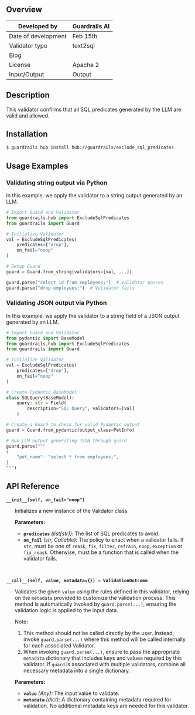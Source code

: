 ## Overview

| Developed by | Guardrails AI |
| --- | --- |
| Date of development | Feb 15th |
| Validator type | text2sql |
| Blog |  |
| License | Apache 2 |
| Input/Output | Output |

## Description

This validator confirms that all SQL predicates generated by the LLM are valid and allowed.

## Installation

```bash
$ guardrails hub install hub://guardrails/exclude_sql_predicates
```

## Usage Examples

### Validating string output via Python

In this example, we apply the validator to a string output generated by an LLM.

```python
# Import Guard and Validator
from guardrails.hub import ExcludeSqlPredicates
from guardrails import Guard

# Initialize Validator
val = ExcludeSqlPredicates(
	predicates=["drop"],
	on_fail="noop"
)

# Setup Guard
guard = Guard.from_string(validators=[val, ...])

guard.parse("select id from employees;")  # Validator passes
guard.parse("drop employees;")  # Validator fails
```

### Validating JSON output via Python

In this example, we apply the validator to a string field of a JSON output generated by an LLM.

```python
# Import Guard and Validator
from pydantic import BaseModel
from guardrails.hub import ExcludeSqlPredicates
from guardrails import Guard

# Initialize Validator
val = ExcludeSqlPredicates(
	predicates=["drop"],
	on_fail="noop"
)

# Create Pydantic BaseModel
class SQLQuery(BaseModel):
    query: str = Field(
        description="SQL Query", validators=[val]
    )

# Create a Guard to check for valid Pydantic output
guard = Guard.from_pydantic(output_class=PetInfo)

# Run LLM output generating JSON through guard
guard.parse("""
{
    "pet_name": "select * from employees;",
}
""")
```

## API Reference

**`__init__(self, on_fail="noop")`**
<ul>

Initializes a new instance of the Validator class.

**Parameters:**

- **`predicates`** _(list[str])_: The list of SQL predicates to avoid.
- **`on_fail`** *(str, Callable)*: The policy to enact when a validator fails. If `str`, must be one of `reask`, `fix`, `filter`, `refrain`, `noop`, `exception` or `fix_reask`. Otherwise, must be a function that is called when the validator fails.

</ul>

<br>

**`__call__(self, value, metadata={}) → ValidationOutcome`**

<ul>

Validates the given `value` using the rules defined in this validator, relying on the `metadata` provided to customize the validation process. This method is automatically invoked by `guard.parse(...)`, ensuring the validation logic is applied to the input data.

Note:

1. This method should not be called directly by the user. Instead, invoke `guard.parse(...)` where this method will be called internally for each associated Validator.
2. When invoking `guard.parse(...)`, ensure to pass the appropriate `metadata` dictionary that includes keys and values required by this validator. If `guard` is associated with multiple validators, combine all necessary metadata into a single dictionary.

**Parameters:**

- **`value`** *(Any):* The input value to validate.
- **`metadata`** *(dict):* A dictionary containing metadata required for validation. No additional metadata keys are needed for this validator.

</ul>
